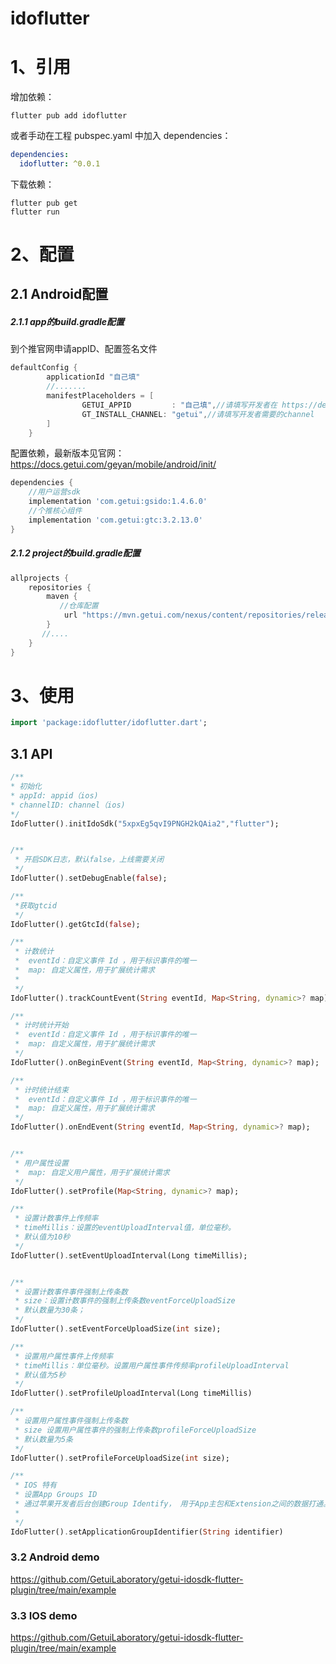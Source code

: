 # idoflutter

# 1、引用

增加依赖：

```shell
flutter pub add idoflutter
```

或者手动在工程 pubspec.yaml 中加入 dependencies：

```yaml
dependencies:
  idoflutter: ^0.0.1
```
下载依赖：

```shell
flutter pub get
flutter run
```

# 2、配置

## 2.1 Android配置

##### 2.1.1 app的build.gradle配置

到个推官网申请appID、配置签名文件

```groovy
defaultConfig {
        applicationId "自己填"
        //.......
        manifestPlaceholders = [
                GETUI_APPID         : "自己填",//请填写开发者在 https://dev.getui.com/ 申请的GETUI_APPID
                GT_INSTALL_CHANNEL: "getui",//请填写开发者需要的channel
        ]
    }
```

配置依赖，最新版本见官网： https://docs.getui.com/geyan/mobile/android/init/

```groovy
dependencies {
    //用户运营sdk
    implementation 'com.getui:gsido:1.4.6.0'
    //个推核心组件
    implementation 'com.getui:gtc:3.2.13.0'
}
```

##### 2.1.2 project的build.gradle配置

```groovy
allprojects {
    repositories {
        maven {
           //仓库配置
            url "https://mvn.getui.com/nexus/content/repositories/releases/"
        }
       //....
    }
}
```


#  3、使用

```dart
import 'package:idoflutter/idoflutter.dart';
```

## 3.1 API

```dart
/**
* 初始化
* appId: appid（ios)
* channelID: channel（ios)
*/
IdoFlutter().initIdoSdk("5xpxEg5qvI9PNGH2kQAia2","flutter");


/**
 * 开启SDK日志，默认false，上线需要关闭
 */
IdoFlutter().setDebugEnable(false);

/**
 *获取gtcid
 */
IdoFlutter().getGtcId(false);

/**
 * 计数统计
 *  eventId：自定义事件 Id ，用于标识事件的唯一
 *  map: 自定义属性，用于扩展统计需求
 * 
 */
IdoFlutter().trackCountEvent(String eventId, Map<String, dynamic>? map);

/**
 * 计时统计开始
 *  eventId：自定义事件 Id ，用于标识事件的唯一
 *  map: 自定义属性，用于扩展统计需求
 */
IdoFlutter().onBeginEvent(String eventId, Map<String, dynamic>? map);

/**
 * 计时统计结束
 *  eventId：自定义事件 Id ，用于标识事件的唯一
 *  map: 自定义属性，用于扩展统计需求
 */
IdoFlutter().onEndEvent(String eventId, Map<String, dynamic>? map);


/**
 * 用户属性设置
 *  map: 自定义用户属性，用于扩展统计需求
 */
IdoFlutter().setProfile(Map<String, dynamic>? map);

/**
 * 设置计数事件上传频率
 * timeMillis：设置的eventUploadInterval值，单位毫秒。
 * 默认值为10秒
 */
IdoFlutter().setEventUploadInterval(Long timeMillis);


/**
 * 设置计数事件事件强制上传条数
 * size：设置计数事件的强制上传条数eventForceUploadSize
 * 默认数量为30条；
 */
IdoFlutter().setEventForceUploadSize(int size);

/**
 * 设置用户属性事件上传频率
 * timeMillis：单位毫秒。设置用户属性事件传频率profileUploadInterval
 * 默认值为5秒
 */
IdoFlutter().setProfileUploadInterval(Long timeMillis)

/**
 * 设置用户属性事件强制上传条数
 * size 设置用户属性事件的强制上传条数profileForceUploadSize
 * 默认数量为5条
 */
IdoFlutter().setProfileForceUploadSize(int size);

/**
 * IOS 特有
 * 设置App Groups ID
 * 通过苹果开发者后台创建Group Identify， 用于App主包和Extension之间的数据打通。
 * 
 */
IdoFlutter().setApplicationGroupIdentifier(String identifier) 

```


### 3.2 Android demo

https://github.com/GetuiLaboratory/getui-idosdk-flutter-plugin/tree/main/example


### 3.3 IOS demo

https://github.com/GetuiLaboratory/getui-idosdk-flutter-plugin/tree/main/example
